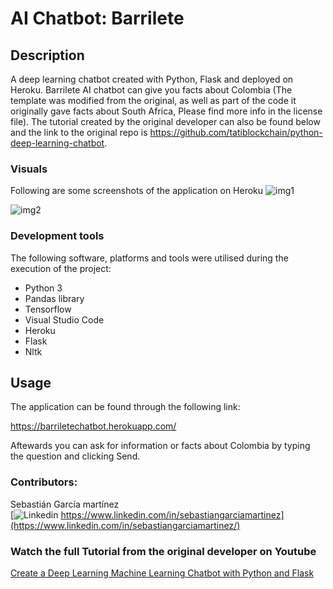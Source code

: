 # AI Chatbot: Barrilete

## Description

A deep learning chatbot created with Python, Flask and deployed on Heroku. Barrilete AI chatbot can give you facts about Colombia (The template was modified from the original, as well as part of the code
it originally gave facts about South Africa, Please find more info in the license file).
The tutorial created by the original developer can also be found below and the link to the original repo is https://github.com/tatiblockchain/python-deep-learning-chatbot.


### Visuals

Following are some screenshots of the application on Heroku
![img1](https://github.com/sebasGarcia/python-deep-learning-chatbot\images\img1.JPG)

![img2](https://github.com/sebasGarcia/python-deep-learning-chatbot\images\img1.JPG)
### Development tools

The following software, platforms and tools were utilised during the execution of the project:

* Python 3
* Pandas library
* Tensorflow
* Visual Studio Code
* Heroku
* Flask
* Nltk

## Usage

The application can be found through the following link:

https://barriletechatbot.herokuapp.com/

Aftewards you can ask for information or facts about Colombia by typing the question and clicking
Send.

### Contributors:

Sebastián García martínez\
[![Linkedin](https://i.stack.imgur.com/gVE0j.png) https://www.linkedin.com/in/sebastiangarciamartinez](https://www.linkedin.com/in/sebastiangarciamartinez/)
&nbsp;

### Watch the full Tutorial from the original developer on Youtube
[Create a Deep Learning Machine Learning Chatbot with Python and Flask](https://www.youtube.com/watch?v=8HifpykuTI4)
